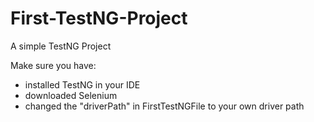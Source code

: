 # First-TestNG-Project
A simple TestNG Project

Make sure you have:

- installed TestNG in your IDE
- downloaded Selenium
- changed the "driverPath" in FirstTestNGFile to your own driver path
